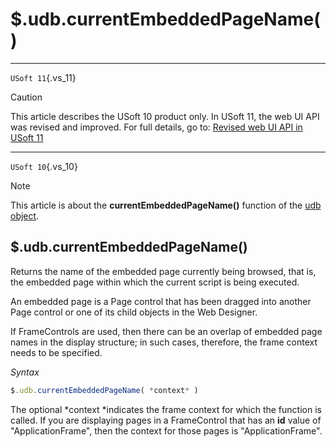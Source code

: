 # $.udb.currentEmbeddedPageName()



----

`USoft 11`{.vs_11}

> [!CAUTION]
> This article describes the USoft 10 product only.
> In USoft 11, the web UI API was revised and improved. For full details, go to:
> [Revised web UI API in USoft 11](/docs/Web%20and%20app%20UIs/UDB%20udb/Revised%20web%20UI%20API%20in%20USoft%2011.md)

----

`USoft 10`{.vs_10}

> [!NOTE]
> This article is about the **currentEmbeddedPageName()** function of the [udb object](/docs/Web%20and%20app%20UIs/UDB%20udb).

## **$.udb.currentEmbeddedPageName()**

Returns the name of the embedded page currently being browsed, that is, the embedded page within which the current script is being executed.

An embedded page is a Page control that has been dragged into another Page control or one of its child objects in the Web Designer.

If FrameControls are used, then there can be an overlap of embedded page names in the display structure; in such cases, therefore, the frame context needs to be specified.

*Syntax*

```js
$.udb.currentEmbeddedPageName( *context* )
```

The optional *context *indicates the frame context for which the function is called. If you are displaying pages in a FrameControl that has an **id** value of "ApplicationFrame", then the context for those pages is "ApplicationFrame".